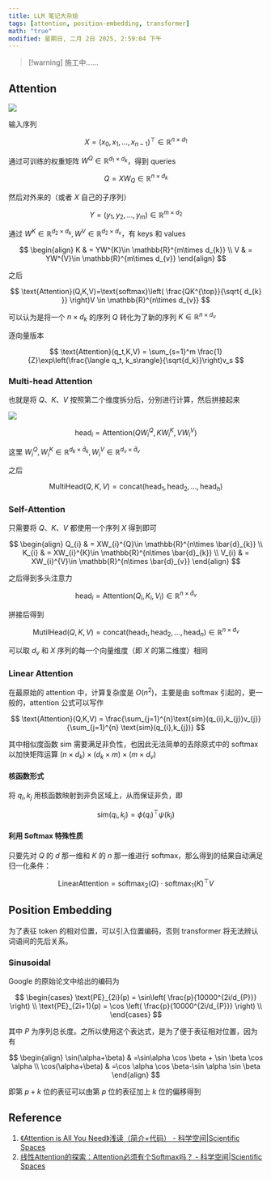 ```yaml
---
title: LLM 笔记大杂烩
tags: [attention, position-embedding, transformer]
math: "true"
modified: 星期日, 二月 2日 2025, 2:59:04 下午
---
```


> [!warning] 施工中……

## Attention

![](https://cdn.jsdelivr.net/gh/KinnariyaMamaTanha/Images@images/20250202124530166.png)

输入序列

$$
X = (x_{0},x_{1},\dots,x_{n-1})^{\top} \in \mathbb{R}^{n\times d_{1}}
$$

通过可训练的权重矩阵 $W^{Q}\in \mathbb{R}^{d_{1}\times d_{k}}$，得到 queries

$$
Q = XW_{Q} \in \mathbb{R}^{n\times d_{k}}
$$

然后对外来的（或者 $X$ 自己的子序列）

$$
Y = (y_{1},y_{2},\dots,y_{m})\in \mathbb{R}^{m\times d_{2}}
$$

通过 $W^{K}\in \mathbb{R}^{d_{2}\times d_{k}}, W^{V}\in \mathbb{R}^{d_{2}\times d_{v}}$，有 keys 和 values

$$
\begin{align}
K & = YW^{K}\in \mathbb{R}^{m\times d_{k}} \\
V & = YW^{V}\in \mathbb{R}^{m\times d_{v}}
\end{align}
$$

之后

$$
\text{Attention}(Q,K,V)=\text{softmax}\left( \frac{QK^{\top}}{\sqrt{ d_{k} }} \right)V \in \mathbb{R}^{n\times d_{v}}
$$

可以认为是将一个 $n\times d_{k}$ 的序列 $Q$ 转化为了新的序列 $K\in \mathbb{R}^{n\times d_{v}}$

逐向量版本

$$
\text{Attention}(q_t,K,V) = \sum_{s=1}^m \frac{1}{Z}\exp\left(\frac{\langle q_t, k_s\rangle}{\sqrt{d_k}}\right)v_s
$$

### Multi-head Attention

也就是将 $Q$、$K$、$V$ 按照第二个维度拆分后，分别进行计算，然后拼接起来

![](https://cdn.jsdelivr.net/gh/KinnariyaMamaTanha/Images@images/20250202124541437.png)

$$
\text{head}_{i} = \text{Attention}(QW_{i}^{Q}, KW_{i}^{K}, VW_{i}^{V})
$$

这里 $W_{i}^{Q},W_{i}^{K}\in \mathbb{R}^{d_{k}\times \bar{d}_{k}}, W_{i}^{V}\in \mathbb{R}^{d_{v}\times \bar{d}_{v}}$

之后 

$$
\text{MultiHead}(Q,K,V) = \text{concat}(\text{head}_{1},\text{head}_{2},\dots,\text{head}_{h})
$$

### Self-Attention

只需要将 $Q$、$K$、$V$ 都使用一个序列 $X$ 得到即可

$$
\begin{align}
Q_{i} & = XW_{i}^{Q}\in \mathbb{R}^{n\times \bar{d}_{k}} \\
K_{i} & = XW_{i}^{K}\in \mathbb{R}^{n\times \bar{d}_{k}} \\
V_{i} & = XW_{i}^{V}\in \mathbb{R}^{n\times \bar{d}_{v}}
\end{align}
$$

之后得到多头注意力

$$
\text{head}_{i} = \text{Attention}(Q_{i},K_{i},V_{i}) \in \mathbb{R}^{n\times \bar{d}_{v}}
$$

拼接后得到

$$
\text{MutilHead}(Q,K,V) = \text{concat}(\text{head}_{1}, \text{head}_{2},\dots,\text{head}_{n}) \in \mathbb{R}^{n\times d_{v}}
$$

可以取 $d_{v}$ 和 $X$ 序列的每一个向量维度（即 $X$ 的第二维度）相同

### Linear Attention

在最原始的 attention 中，计算复杂度是 $O(n^{2})$，主要是由 softmax 引起的，更一般的，attention 公式可以写作

$$
\text{Attention}(Q,K,V) = \frac{\sum_{j=1}^{n}\text{sim}(q_{i},k_{j})v_{j}}{\sum_{j=1}^{n} \text{sim}(q_{i},k_{j})}
$$

其中相似度函数 $\text{sim}$ 需要满足非负性，也因此无法简单的去除原式中的 softmax 以加快矩阵运算 $(n\times d_{k})\times(d_{k}\times m)\times(m\times d_{v})$

#### 核函数形式

将 $q_{i},k_{j}$ 用核函数映射到非负区域上，从而保证非负，即

$$
\text{sim}(q_{i},k_{j}) = \phi(q_{i})^{\top}\psi(k_{j})
$$

#### 利用 Softmax 特殊性质

只要先对 $Q$ 的 $d$ 那一维和 $K$ 的 $n$ 那一维进行 softmax，那么得到的结果自动满足归一化条件：

$$
\text{LinearAttention} = \text{softmax}_{2}(Q)\cdot \text{softmax}_{1}(K)^{\top} V
$$

## Position Embedding

为了表征 token 的相对位置，可以引入位置编码，否则 transformer 将无法辨认词语间的先后关系。

### Sinusoidal

Google 的原始论文中给出的编码为

$$
\begin{cases}
\text{PE}_{2i}(p)  = \sin\left( \frac{p}{10000^{2i/d_{P}}} \right) \\
\text{PE}_{2i+1}(p)  = \cos \left( \frac{p}{10000^{2i/d_{P}}} \right) \\
\end{cases}
$$

其中 $P$ 为序列总长度。之所以使用这个表达式，是为了便于表征相对位置，因为有

$$
\begin{align}
\sin(\alpha+\beta) & =\sin\alpha \cos \beta + \sin \beta \cos \alpha  \\
\cos(\alpha+\beta) & =\cos \alpha \cos \beta-\sin \alpha \sin \beta 
\end{align}
$$

即第 $p+k$ 位的表征可以由第 $p$ 位的表征加上 $k$ 位的偏移得到

## Reference

1. [《Attention is All You Need》浅读（简介+代码） - 科学空间\|Scientific Spaces](https://kexue.fm/archives/4765)
2. [线性Attention的探索：Attention必须有个Softmax吗？ - 科学空间\|Scientific Spaces](https://kexue.fm/archives/7546)
